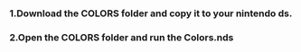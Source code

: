 <h3>1.Download the COLORS folder and copy it to your nintendo ds.</h3>
<h3>2.Open the COLORS folder and run the Colors.nds</h3>
